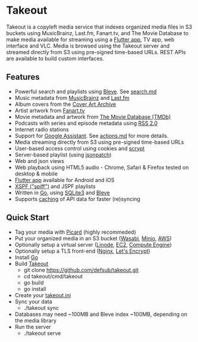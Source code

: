 # Takeout

Takeout is a copyleft media service that indexes organized media files in S3
buckets using MusicBrainz, Last.fm, Fanart.tv, and The Movie Database to make
media available for streaming using a [Flutter app](https://github.com/defsub/takeout_app),
TV app, web interface and VLC. Media is browsed using the Takeout server and
streamed directly from S3 using pre-signed time-based URLs. REST APIs are available
to build custom interfaces.

## Features

* Powerful search and playlists using [Bleve](https://blevesearch.com/). See [search.md](doc/search.md)
* Music metadata from [MusicBrainz](https://musicbrainz.org/) and [Last.fm](https://last.fm/)
* Album covers from the [Cover Art Archive](https://coverartarchive.org/)
* Artist artwork from [Fanart.tv](https://fanart.tv/)
* Movie metadata and artwork from [The Movie Database (TMDb)](https://www.themoviedb.org/)
* Podcasts with series and episode metadata using [RSS 2.0](https://www.rssboard.org/rss-specification)
* Internet radio stations
* Support for [Google Assistant](https://assistant.google.com/). See [actions.md](doc/actions.md) for more details.
* Media streaming directly from S3 using pre-signed time-based URLs
* User-based access control using cookies and [scrypt](https://pkg.go.dev/golang.org/x/crypto/scrypt?tab=doc)
* Server-based playlist (using [jsonpatch](http://jsonpatch.com/))
* Web and json views
* Web playback using HTML5 audio - Chrome, Safari & Firefox tested on desktop & mobile
* [Flutter app](https://github.com/defsub/takeout_app) available for Android and iOS
* [XSPF ("spiff")](https://xspf.org/) and JSPF playlists
* Written in [Go](https://golang.org/), using [SQLite3](https://sqlite.org/index.html) and [Bleve](https://blevesearch.com/)
* Supports [caching](https://github.com/gregjones/httpcache) of API data for faster (re)syncing

## Quick Start

* Tag your media with [Picard](https://picard.musicbrainz.org/) (highly recommeded)
* Put your organized media in an S3 bucket ([Wasabi](https://wasabi.com/),
  [Minio](https://min.io/), [AWS](https://aws.amazon.com/))
* Optionally setup a virtual server ([Linode](https://www.linode.com/),
  [EC2](https://aws.amazon.com/), [Compute Engine](https://cloud.google.com/compute))
* Optionally setup a TLS front-end ([Nginx](http://nginx.org/), [Let's Encrypt](https://letsencrypt.org/))
* Install [Go](https://golang.org/)
* Build [Takeout](https://github.com/defsub/takeout/)
  * git clone https://github.com/defsub/takeout.git
  * cd takeout/cmd/takeout
  * go build
  * go install
* Create your [takeout.ini](docs/config.md)
* Sync your data
  * ./takeout sync
* Databases may need ~100MB and Bleve index ~100MB, depending on the media library
* Run the server
  * ./takeout serve

